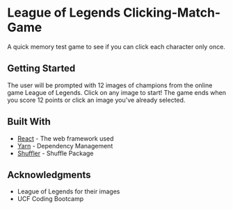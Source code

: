 # League of Legends Clicking-Match-Game

A quick memory test game to see if you can click each character only once. 

## Getting Started

The user will be prompted with 12 images of champions from the online game League of Legends. Click on any image to start! The game ends when you score 12 points or click an image you've already selected.

## Built With

* [React](https://reactjs.org/) - The web framework used
* [Yarn](https://yarnpkg.com/lang/en/) - Dependency Management
* [Shuffler](https://www.npmjs.com/package/shuffle-array) - Shuffle Package


## Acknowledgments

* League of Legends for their images
* UCF Coding Bootcamp